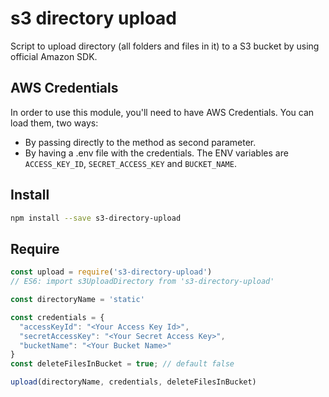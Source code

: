 # s3 directory upload

Script to upload directory (all folders and files in it) to a S3 bucket by using official Amazon SDK.

## AWS Credentials

In order to use this module, you'll need to have AWS Credentials. You can load them, two ways:

* By passing directly to the method as second parameter.
* By having a .env file with the credentials.
  The ENV variables are `ACCESS_KEY_ID`, `SECRET_ACCESS_KEY` and `BUCKET_NAME`.

## Install

```bash
npm install --save s3-directory-upload
```

## Require
```javascript
const upload = require('s3-directory-upload')
// ES6: import s3UploadDirectory from 's3-directory-upload'

const directoryName = 'static'

const credentials = {
  "accessKeyId": "<Your Access Key Id>",
  "secretAccessKey": "<Your Secret Access Key>",
  "bucketName": "<Your Bucket Name>"
}
const deleteFilesInBucket = true; // default false

upload(directoryName, credentials, deleteFilesInBucket)
```